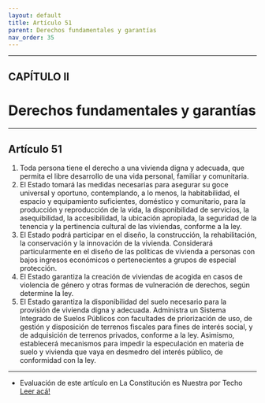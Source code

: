 ```yaml
---
layout: default
title: Artículo 51
parent: Derechos fundamentales y garantías
nav_order: 35
---
```


---

## CAPÍTULO II
# Derechos fundamentales y garantías

---

## Artículo 51

1. Toda persona tiene el derecho a una vivienda digna y adecuada, que permita el libre desarrollo de una vida personal, familiar y comunitaria.
2. El Estado tomará las medidas necesarias para asegurar su goce universal y oportuno, contemplando, a lo menos, la habitabilidad, el espacio y equipamiento suficientes, doméstico y comunitario, para la producción y reproducción de la vida, la disponibilidad de servicios, la asequibilidad, la accesibilidad, la ubicación apropiada, la seguridad de la tenencia y la pertinencia cultural de las viviendas, conforme a la ley.
3. El Estado podrá participar en el diseño, la construcción, la rehabilitación, la conservación y la innovación de la vivienda. Considerará particularmente en el diseño de las políticas de vivienda a personas con bajos ingresos económicos o pertenecientes a grupos de especial protección.
4. El Estado garantiza la creación de viviendas de acogida en casos de violencia de género y otras formas de vulneración de derechos, según determine la ley.
5. El Estado garantiza la disponibilidad del suelo necesario para la provisión de vivienda digna y adecuada. Administra un Sistema Integrado de Suelos Públicos con facultades de priorización de uso, de gestión y disposición de terrenos fiscales para fines de interés social, y de adquisición de terrenos privados, conforme a la ley. Asimismo, establecerá mecanismos para impedir la especulación en materia de suelo y vivienda que vaya en desmedro del interés público, de conformidad con la ley.

---
- Evaluación de este artículo en La Constitución es Nuestra por Techo
<a target="_blank" href="https://laconstitucionesnuestra.cl/evaluaciones/verevaluaciones/10">Leer acá!</a>

